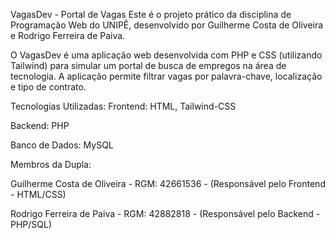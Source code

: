 VagasDev - Portal de Vagas
Este é o projeto prático da disciplina de Programação Web do UNIPÊ, desenvolvido por Guilherme Costa de Oliveira e Rodrigo Ferreira de Paiva.

O VagasDev é uma aplicação web desenvolvida com PHP e CSS (utilizando Tailwind) para simular um portal de busca de empregos na área de tecnologia. A aplicação permite filtrar vagas por palavra-chave, localização e tipo de contrato.

Tecnologias Utilizadas:
Frontend: HTML, Tailwind-CSS

Backend: PHP

Banco de Dados: MySQL

Membros da Dupla:

Guilherme Costa de Oliveira - RGM: 42661536  - (Responsável pelo Frontend - HTML/CSS)

Rodrigo Ferreira de Paiva - RGM: 42882818  - (Responsável pelo Backend - PHP/SQL)

